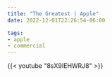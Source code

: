```yaml
---
title: "The Greatest | Apple"
date: 2022-12-01T22:26:54-06:00

tags:
- apple
- commercial
---
```

{{< youtube "8sX9IEHWRJ8" >}}

